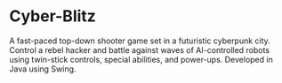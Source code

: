# Cyber-Blitz
A fast-paced top-down shooter game set in a futuristic cyberpunk city. Control a rebel hacker and battle against waves of AI-controlled robots using twin-stick controls, special abilities, and power-ups. Developed in Java using Swing.

